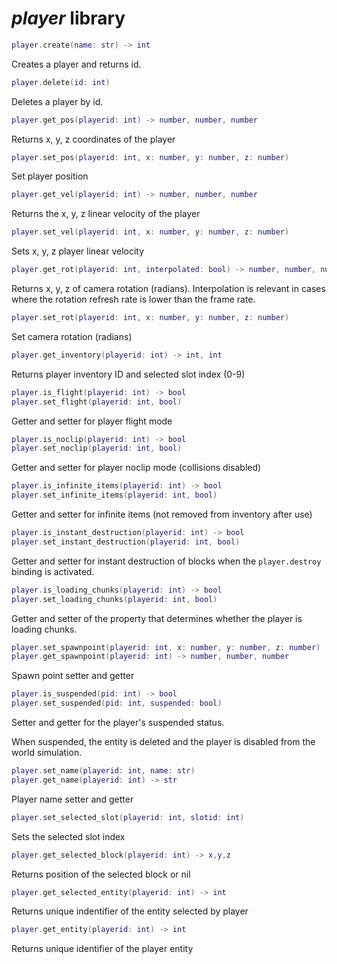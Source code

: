 # *player* library

```lua
player.create(name: str) -> int
```

Creates a player and returns id.

```lua
player.delete(id: int)
```

Deletes a player by id.

```lua
player.get_pos(playerid: int) -> number, number, number
```

Returns x, y, z coordinates of the player

```lua
player.set_pos(playerid: int, x: number, y: number, z: number)
```

Set player position

``` lua
player.get_vel(playerid: int) -> number, number, number
```

Returns the x, y, z linear velocity of the player

``` lua
player.set_vel(playerid: int, x: number, y: number, z: number)
```

Sets x, y, z player linear velocity

```lua
player.get_rot(playerid: int, interpolated: bool) -> number, number, number
```

Returns x, y, z of camera rotation (radians). Interpolation is relevant in cases where the rotation refresh rate is lower than the frame rate.

```lua
player.set_rot(playerid: int, x: number, y: number, z: number)
```

Set camera rotation (radians)

```lua
player.get_inventory(playerid: int) -> int, int
```

Returns player inventory ID and selected slot index (0-9)

```lua
player.is_flight(playerid: int) -> bool
player.set_flight(playerid: int, bool)
```

Getter and setter for player flight mode

```lua
player.is_noclip(playerid: int) -> bool
player.set_noclip(playerid: int, bool)
```

Getter and setter for player noclip mode (collisions disabled)

```lua
player.is_infinite_items(playerid: int) -> bool
player.set_infinite_items(playerid: int, bool)
```

Getter and setter for infinite items (not removed from inventory after use)

```lua
player.is_instant_destruction(playerid: int) -> bool
player.set_instant_destruction(playerid: int, bool)
```

Getter and setter for instant destruction of blocks when the `player.destroy` binding is activated.

```lua
player.is_loading_chunks(playerid: int) -> bool
player.set_loading_chunks(playerid: int, bool)
```

Getter and setter of the property that determines whether the player is loading chunks.

``` lua
player.set_spawnpoint(playerid: int, x: number, y: number, z: number)
player.get_spawnpoint(playerid: int) -> number, number, number
```

Spawn point setter and getter

```lua
player.is_suspended(pid: int) -> bool
player.set_suspended(pid: int, suspended: bool)
```

Setter and getter for the player's suspended status.

When suspended, the entity is deleted and the player is disabled from the world simulation.

```lua
player.set_name(playerid: int, name: str)
player.get_name(playerid: int) -> str
```

Player name setter and getter

```lua
player.set_selected_slot(playerid: int, slotid: int)
```

Sets the selected slot index

```lua
player.get_selected_block(playerid: int) -> x,y,z
```

Returns position of the selected block or nil

```lua
player.get_selected_entity(playerid: int) -> int
```

Returns unique indentifier of the entity selected by player

```lua
player.get_entity(playerid: int) -> int
```

Returns unique identifier of the player entity
